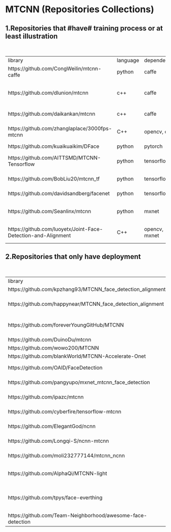 # MTCNN (Repositories Collections)

## 1.Repositories that #have# training process or at least illustration
<table>  
    <tr>
        <td>library</td>
        <td>language</td>
        <td>dependencies</td>
        <td>hasLandmarks</td>
        <td>comments</td>
    </tr>
    <tr>
        <td>https://github.com/CongWeilin/mtcnn-caffe</td>
        <td>python</td>
        <td>caffe</td>
        <td>yes</td>
        <td>a training reproduction</td>
    </tr>
    <tr>
        <td>https://github.com/dlunion/mtcnn</td>
        <td>c++</td>
        <td>caffe</td>
        <td>yes</td>
        <td>a training reproduction similar to CongWeiLin</td>
    </tr>
    <tr>
        <td>https://github.com/daikankan/mtcnn</td>
        <td>c++</td>
        <td>caffe</td>
        <td>yes</td>
        <td>a training reproduction</td>
    </tr>
    <tr>
        <td>https://github.com/zhanglaplace/3000fps-mtcnn</td>
        <td>C++</td>
        <td>opencv, caffe</td>
        <td>yes</td>
        <td>68keypoints but no model</td>
    </tr>
    <tr>
        <td>https://github.com/kuaikuaikim/DFace</td>
        <td>python</td>
        <td>pytorch</td>
        <td>yes</td>
        <td>DFace</td>
    </tr>  
    <tr>
        <td>https://github.com/AITTSMD/MTCNN-Tensorflow</td>
        <td>python</td>
        <td>tensorflow</td>
        <td>yes</td>
        <td>followed the paper closely</td>
    </tr>
    <tr>
        <td>https://github.com/BobLiu20/mtcnn_tf</td>
        <td>python</td>
        <td>tensorflow</td>
        <td>yes</td>
        <td>similar to AITTSMD</td>
    </tr>
    <tr>
        <td>https://github.com/davidsandberg/facenet</td>
        <td>python</td>
        <td>tensorflow</td>
        <td>yes</td>
        <td>the most popular</td>
    </tr>
    <tr>
        <td>https://github.com/Seanlinx/mtcnn</td>
        <td>python</td>
        <td>mxnet</td>
        <td>no</td>
        <td>a good mxnet reproduction</td>
    </tr>
    <tr>
        <td>https://github.com/luoyetx/Joint-Face-Detection-and-Alignment</td>
        <td>C++</td>
        <td>opencv, mxnet</td>
        <td>yes</td>
        <td>mtcnn caffe memory leak issue</td>
    </tr>
</table>



## 2.Repositories that only have deployment
<table>  
    <tr>
        <td>library</td>
        <td>language</td>
        <td>dependencies</td>
        <td>hasLandmarks</td>
        <td>comments</td>
    </tr>
    <tr>
        <td>https://github.com/kpzhang93/MTCNN_face_detection_alignment</td>
        <td>matlab</td>
        <td>caffe</td>
        <td>yes</td>
        <td>original</td>
    </tr>
    <tr>
        <td>https://github.com/happynear/MTCNN_face_detection_alignment</td>
        <td>C++</td>
        <td>caffe, matlab, Pdollar toolbox</td>
        <td>yes</td>
        <td>good implementation</td>
    </tr>
    <tr>
        <td>https://github.com/foreverYoungGitHub/MTCNN</td>
        <td>C++</td>
        <td>caffe, opencv</td>
        <td>could</td>
        <td>good illustration of training process</td>
    </tr>
    <tr>
        <td>https://github.com/DuinoDu/mtcnn</td>
        <td>python</td>
        <td>caffe, opencv</td>
        <td>yes</td>
        <td></td>
    </tr>
    <tr>
        <td>https://github.com/wowo200/MTCNN</td>
        <td>C++</td>
        <td>caffe, opencv</td>
        <td>yes</td>
        <td>only 1 cpp</td>
    </tr>
    <tr>
        <td>https://github.com/blankWorld/MTCNN-Accelerate-Onet</td>
        <td>C++</td>
        <td>caffe, opencv</td>
        <td>yes</td>
        <td></td>
    </tr>
    <tr>
        <td>https://github.com/OAID/FaceDetection</td>
        <td>C++</td>
        <td>caffe / mxnet / tensorflow</td>
        <td>yes</td>
        <td>good implementation</td>
    </tr>
    <tr>
        <td>https://github.com/pangyupo/mxnet_mtcnn_face_detection</td>
        <td>python</td>
        <td>mxnet, opencv</td>
        <td>yes</td>
        <td></td>
    </tr>
    <tr>
        <td>https://github.com/ipazc/mtcnn</td>
        <td>python</td>
        <td>tensorflow, opencv</td>
        <td>yes</td>
        <td></td>
    </tr>
    <tr>
        <td>https://github.com/cyberfire/tensorflow-mtcnn</td>
        <td>C++ / python</td>
        <td>tensorflow, opencv</td>
        <td>yes</td>
        <td></td>
    </tr>
    <tr>
        <td>https://github.com/ElegantGod/ncnn</td>
        <td>C++</td>
        <td>ncnn</td>
        <td>yes</td>
        <td>extends Tencent/ncnn</td>
    </tr>
    <tr>
        <td>https://github.com/Longqi-S/ncnn-mtcnn</td>
        <td>C++</td>
        <td>ncnn</td>
        <td>yes</td>
        <td>extends ElegantGod/ncnn</td>
    </tr>
    <tr>
        <td>https://github.com/moli232777144/mtcnn_ncnn</td>
        <td>C++</td>
        <td>opencv, ncnn, protobuf</td>
        <td>yes</td>
        <td>Android, ARM</td>
    </tr>
    <tr>
        <td>https://github.com/AlphaQi/MTCNN-light</td>
        <td>C++</td>
        <td>opencv, openblas</td>
        <td>unknown</td>
        <td>no framework, 68ms per frame(640,480)</td>
    </tr>
    <tr>
        <td>https://github.com/tpys/face-everthing</td>
        <td>C++</td>
        <td>opencv, Boost, SphereCaffe, CUDA</td>
        <td>yes</td>
        <td>aggregation of mutiple good repositories</td>
    </tr>
    <tr>
        <td>https://github.com/Team-Neighborhood/awesome-face-detection</td>
        <td>C++</td>
        <td>opencv, dlib, etc</td>
        <td>no</td>
        <td>methods benchmark</td>
    </tr>    
</table>
